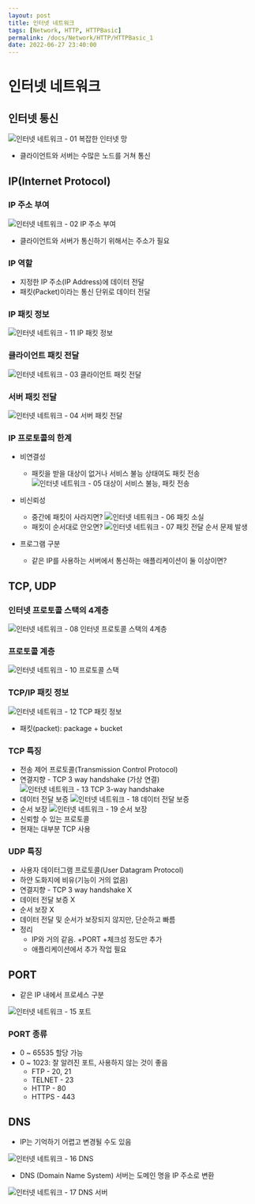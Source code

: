 ```yaml
---
layout: post
title: 인터넷 네트워크
tags: [Network, HTTP, HTTPBasic]
permalink: /docs/Network/HTTP/HTTPBasic_1
date: 2022-06-27 23:40:00
---
```


# 인터넷 네트워크

## 인터넷 통신

![인터넷 네트워크 - 01  복잡한 인터넷 망](https://user-images.githubusercontent.com/52024566/176200544-0ee9ea4a-5fca-448b-94c3-715559ae75ba.png)

- 클라이언트와 서버는 수많은 노드를 거쳐 통신

## IP(Internet Protocol)

### IP 주소 부여

![인터넷 네트워크 - 02  IP 주소 부여](https://user-images.githubusercontent.com/52024566/176200552-9eb173ff-9cac-4dc7-82dd-1092837e89fb.png)

- 클라이언트와 서버가 통신하기 위해서는 주소가 필요

### IP 역할

- 지정한 IP 주소(IP Address)에 데이터 전달
- 패킷(Packet)이라는 통신 단위로 데이터 전달

### IP 패킷 정보

![인터넷 네트워크 - 11  IP 패킷 정보](https://user-images.githubusercontent.com/52024566/176200578-029a1204-58f7-46f5-b048-84038308910a.png)

### 클라이언트 패킷 전달

![인터넷 네트워크 - 03  클라이언트 패킷 전달](https://user-images.githubusercontent.com/52024566/176200557-5849c389-899a-4ff6-98e4-95de574de0d7.png)

### 서버 패킷 전달

![인터넷 네트워크 - 04  서버 패킷 전달](https://user-images.githubusercontent.com/52024566/176200559-bc0a3f3e-0817-4529-a974-277bccab644c.png)

### IP 프로토콜의 한계

- 비연결성
  - 패킷을 받을 대상이 없거나 서비스 불능 상태여도 패킷 전송
  ![인터넷 네트워크 - 05  대상이 서비스 불능, 패킷 전송](https://user-images.githubusercontent.com/52024566/176200560-608bbb6a-3053-4ee1-8f3e-d64dcbb3c851.png)

- 비신뢰성
  - 중간에 패킷이 사라지면?
    ![인터넷 네트워크 - 06  패킷 소실](https://user-images.githubusercontent.com/52024566/176200562-a81f3389-e02d-44ee-9556-7bc26ebdeeb2.png)
  - 패킷이 순서대로 안오면?
  ![인터넷 네트워크 - 07  패킷 전달 순서 문제 발생](https://user-images.githubusercontent.com/52024566/176200565-8f3986b7-b245-47d3-8883-807860fa69cd.png)
  
- 프로그램 구분
  - 같은 IP를 사용하는 서버에서 통신하는 애플리케이션이 둘 이상이면?

## TCP, UDP

### 인터넷 프로토콜 스택의 4계층

![인터넷 네트워크 - 08  인터넷 프로토콜 스택의 4계층](https://user-images.githubusercontent.com/52024566/176200568-d76b5752-aa5f-4830-bc3e-8f268891d893.png)

### 프로토콜 계층

![인터넷 네트워크 - 10  프로토콜 스택](https://user-images.githubusercontent.com/52024566/176200576-b749c9c1-63a3-4245-83e4-72ab3c933217.png)

### TCP/IP 패킷 정보

![인터넷 네트워크 - 12  TCP 패킷 정보](https://user-images.githubusercontent.com/52024566/176200583-61a343ba-572d-4760-bf48-7a3c418ccde0.png)

- 패킷(packet): package + bucket

### TCP 특징

- 전송 제어 프로토콜(Transmission Control Protocol)
- 연결지향 - TCP 3 way handshake (가상 연결)
  ![인터넷 네트워크 - 13  TCP 3-way handshake](https://user-images.githubusercontent.com/52024566/176200585-e598651b-7523-4a2b-90f5-af6bf08b609c.png)
- 데이터 전달 보증
  ![인터넷 네트워크 - 18  데이터 전달 보증](https://user-images.githubusercontent.com/52024566/176205296-177d585b-3979-43b8-a55a-c3c95cecc431.png)
- 순서 보장
  ![인터넷 네트워크 - 19  순서 보장](https://user-images.githubusercontent.com/52024566/176205308-10be7a2d-afcf-421a-b3cd-ed12c5ab4c13.png)
- 신뢰할 수 있는 프로토콜
- 현재는 대부분 TCP 사용

### UDP 특징
- 사용자 데이터그램 프로토콜(User Datagram Protocol)
- 하얀 도화지에 비유(기능이 거의 없음)
- 연결지향 - TCP 3 way handshake X
- 데이터 전달 보증 X
- 순서 보장 X
- 데이터 전달 및 순서가 보장되지 않지만, 단순하고 빠름
- 정리
  - IP와 거의 같음. +PORT +체크섬 정도만 추가
  - 애플리케이션에서 추가 작업 필요

## PORT

- 같은 IP 내에서 프로세스 구분

![인터넷 네트워크 - 15  포트](https://user-images.githubusercontent.com/52024566/176200589-0f472c60-405d-4d65-b320-106b4645797f.png)

### PORT 종류

- 0 ~ 65535 할당 가능
- 0 ~ 1023: 잘 알려진 포트, 사용하지 않는 것이 좋음
  - FTP - 20, 21
  - TELNET - 23
  - HTTP - 80
  - HTTPS - 443

## DNS

- IP는 기억하기 어렵고 변경될 수도 있음

![인터넷 네트워크 - 16  DNS](https://user-images.githubusercontent.com/52024566/176200595-0e460b54-87b1-4e67-8545-aac571301c67.png)

- DNS (Domain Name System) 서버는 도메인 명을 IP 주소로 변환

![인터넷 네트워크 - 17  DNS 서버](https://user-images.githubusercontent.com/52024566/176200597-68ff550a-da70-4050-85b9-b281212d62ac.png)